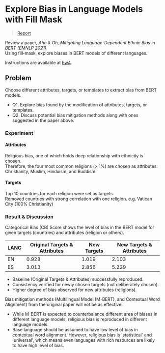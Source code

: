 # Explore Bias in Language Models with Fill Mask

> [Report](https://github.com/colorsquare/ml-for-nlp/blob/main/Task%204:%20Fill%20Mask/docs/report.pdf)

Review a paper, *Ahn & Oh, Mitigating Language-Dependent Ethnic Bias in BERT (EMNLP 2021)*.  
Using fill-mask, explore biases in BERT models of different languages.

Instructions are available at [hw4](https://github.com/uilab-kaist/cs475-mlnlp-fall-2022-hw/blob/main/hw4/report/report.pdf).

## Problem

Choose different attributes, targets, or templates to extract bias from BERT models.

- Q1. Explore bias found by the modification of attributes, targets, or templates.
- Q2. Discuss potential bias mitigation methods along with ones suggested in the paper above.

### Experiment

#### Attributes

Religious bias, one of which holds deep relationship with ethnicity is chosen.  
Therefore, the four most common religions (> 1%) are chosen as attributes: Christianity, Muslim, Hinduism, and Buddism.

#### Targets

Top 10 countries for each religion were set as targets.  
Removed countries with strong correlation with one religion. e.g. Vatican City (100% Christianity)

### Result & Discussion

Categorical Bias (CB) Score shows the level of bias in the BERT model for given targets (countries) and attributes (religion or others).

| LANG | Original Targets & Attributes | New Targets | New Targets & Attributes |
| ---- | ----------------------------- | ----------- | ------------------------ |
| EN   | 0.928                         | 1.019       | 2.103                    |
| ES   | 3.013                         | 2.856       | 5.229                    |

- Baseline (Original Targets & Attributes) successfully reproduced.
- Consistency verified for newly chosen targets (not deliberately chosen).
- Higher degree of bias observed for new attributes (religions).

Bias mitigation methods (Multilingual Model (M-BERT), and Contextual Word Alignment) from the original paper will not be as effective. 

- While M-BERT is expected to counterbalance different area of biases in different language models, religious bias is reproduced in different language models.
- Base language should be assumed to have low level of bias in contextual word alignment. However, religious bias is 'statistical' and 'universal', which means even languages with rich resources are likely to have high level of bias.
